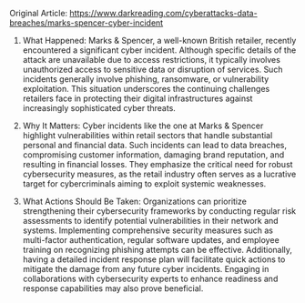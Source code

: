 Original Article: https://www.darkreading.com/cyberattacks-data-breaches/marks-spencer-cyber-incident

1) What Happened: Marks & Spencer, a well-known British retailer, recently encountered a significant cyber incident. Although specific details of the attack are unavailable due to access restrictions, it typically involves unauthorized access to sensitive data or disruption of services. Such incidents generally involve phishing, ransomware, or vulnerability exploitation. This situation underscores the continuing challenges retailers face in protecting their digital infrastructures against increasingly sophisticated cyber threats.

2) Why It Matters: Cyber incidents like the one at Marks & Spencer highlight vulnerabilities within retail sectors that handle substantial personal and financial data. Such incidents can lead to data breaches, compromising customer information, damaging brand reputation, and resulting in financial losses. They emphasize the critical need for robust cybersecurity measures, as the retail industry often serves as a lucrative target for cybercriminals aiming to exploit systemic weaknesses.

3) What Actions Should Be Taken: Organizations can prioritize strengthening their cybersecurity frameworks by conducting regular risk assessments to identify potential vulnerabilities in their network and systems. Implementing comprehensive security measures such as multi-factor authentication, regular software updates, and employee training on recognizing phishing attempts can be effective. Additionally, having a detailed incident response plan will facilitate quick actions to mitigate the damage from any future cyber incidents. Engaging in collaborations with cybersecurity experts to enhance readiness and response capabilities may also prove beneficial.